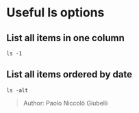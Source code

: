 # Useful ls options

## List all items in one column

`ls -1`

## List all items ordered by date

`ls -alt`

> Author: Paolo Niccolò Giubelli